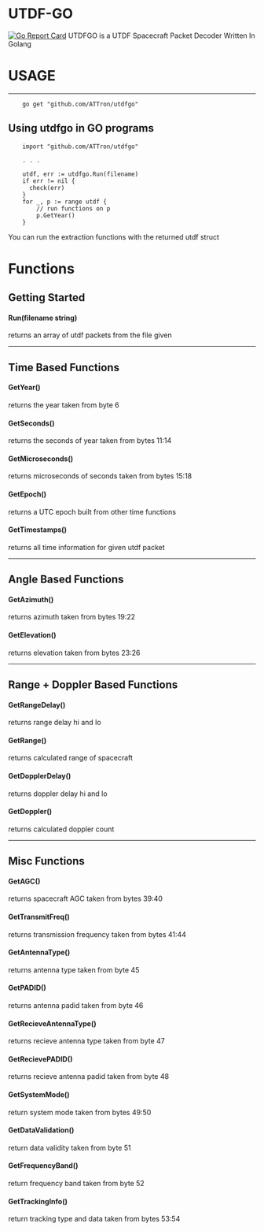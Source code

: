 # UTDF-GO
[![Go Report Card](https://goreportcard.com/badge/github.com/attron/utdfgo)](https://goreportcard.com/report/github.com/attron/utdfgo)
UTDFGO is a UTDF Spacecraft Packet Decoder Written In Golang

# USAGE
------------------------------------------------------------------
```
    go get "github.com/ATTron/utdfgo"
```
## Using utdfgo in GO programs
```
    import "github.com/ATTron/utdfgo"

    . . .

    utdf, err := utdfgo.Run(filename)
    if err != nil {
      check(err)
    }
    for _, p := range utdf {
        // run functions on p
        p.GetYear()
    }
```
You can run the extraction functions with the returned utdf struct

# Functions

## Getting Started
#### Run(filename string)
returns an array of utdf packets from the file given

------------------------------------------------------------------
## Time Based Functions
#### GetYear()
returns the year
taken from byte 6
#### GetSeconds()
returns the seconds of year
taken from bytes 11:14
#### GetMicroseconds()
returns microseconds of seconds
taken from bytes 15:18
#### GetEpoch()
returns a UTC epoch
built from other time functions
#### GetTimestamps()
returns all time information for given utdf packet

------------------------------------------------------------------
## Angle Based Functions
#### GetAzimuth()
returns azimuth
taken from bytes 19:22
#### GetElevation()
returns elevation
taken from bytes 23:26

------------------------------------------------------------------
## Range + Doppler Based Functions
#### GetRangeDelay()
returns range delay hi and lo
#### GetRange()
returns calculated range of spacecraft
#### GetDopplerDelay()
returns doppler delay hi and lo
#### GetDoppler()
returns calculated doppler count

------------------------------------------------------------------
## Misc Functions
#### GetAGC()
returns spacecraft AGC
taken from bytes 39:40
#### GetTransmitFreq()
returns transmission frequency
taken from bytes 41:44
#### GetAntennaType()
returns antenna type
taken from byte 45
#### GetPADID()
returns antenna padid
taken from byte 46
#### GetRecieveAntennaType()
returns recieve antenna type
taken from byte 47
#### GetRecievePADID()
returns recieve antenna padid
taken from byte 48
#### GetSystemMode()
return system mode
taken from bytes 49:50
#### GetDataValidation()
return data validity
taken from byte 51
#### GetFrequencyBand()
return frequency band
taken from byte 52
#### GetTrackingInfo()
return tracking type and data
taken from bytes 53:54
